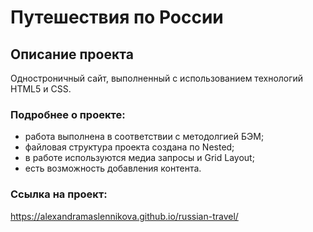 # Путешествия по России

## Описание проекта

Одностроничный сайт, выполненный с использованием технологий HTML5 и CSS.

### Подробнее о проекте:

* работа выполнена в соответствии с методолгией БЭМ;
* файловая структура проекта создана по Nested;
* в работе используются медиа запросы и Grid Layout;
* есть возможность добавления контента.

### Cсылка на проект:
https://alexandramaslennikova.github.io/russian-travel/


